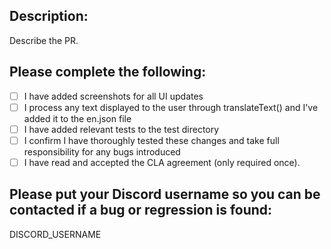 ## Description:

Describe the PR.

## Please complete the following:

- [ ] I have added screenshots for all UI updates
- [ ] I process any text displayed to the user through translateText() and I've added it to the en.json file
- [ ] I have added relevant tests to the test directory
- [ ] I confirm I have thoroughly tested these changes and take full responsibility for any bugs introduced
- [ ] I have read and accepted the CLA agreement (only required once).

## Please put your Discord username so you can be contacted if a bug or regression is found:

DISCORD_USERNAME
